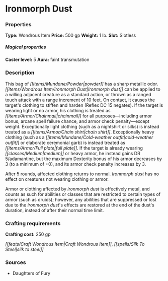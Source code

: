 ﻿---
Title: "Ironmorph Dust"
Type: "Wondrous Item"
Price: "500 gp"
Weight: "1 lb."
Slot: "Slotless"
Caster level: "5"
Aura: "faint transmutation"
Description: |
  "This bag of powder has a sharp metallic odor. _Ironmorph dust_ can be applied to a willing adjacent creature as a standard action, or thrown as a ranged touch attack with a range increment of 10 feet. On contact, it causes the target's clothing to stiffen and harden (Reflex DC 15 negates). If the target is wearing light or no armor, his clothing is treated as chainmail for all purposes—including armor bonus, arcane spell failure chance, and armor check penalty—except weight. Exceptionally light clothing (such as a nightshirt or silks) is instead treated as a chain shirt. Exceptionally heavy clothing (such as a cold-weather outfit or elaborate ceremonial garb) is instead treated as full plate. If the target is already wearing medium or heavy armor, he instead gains DR 5/adamantine, but the maximum Dexterity bonus of his armor decreases by 3 (to a minimum of +0), and its armor check penalty increases by 3.
  After 5 rounds, affected clothing returns to normal. _Ironmorph dust_ has no effect on creatures not wearing clothing or armor.
  Armor or clothing affected by _ironmorph dust_ is effectively metal, and counts as such for abilities or classes that are restricted to certain types of armor (such as druids); however, any abilities that are suppressed or lost due to the _ironmorph dust's_ effects are restored at the end of the dust's duration, instead of after their normal time limit."
Crafting cost: "250 gp"
Sources: "['Daughters of Fury']"
---

# Ironmorph Dust

### Properties

**Type:** Wondrous Item **Price:** 500 gp **Weight:** 1 lb. **Slot:** Slotless

##### Magical properties

**Caster level:** 5 **Aura:** faint transmutation

### Description

This bag of _[[items/Mundane/Powder|powder]]_ has a sharp metallic odor. _[[items/Wondrous Item/Ironmorph Dust|Ironmorph dust]]_ can be applied to a willing adjacent creature as a standard action, or thrown as a ranged touch attack with a range increment of 10 feet. On contact, it causes the target's clothing to stiffen and harden (Reflex DC 15 negates). If the target is wearing light or no armor, his clothing is treated as _[[items/Armor/Chainmail|chainmail]]_ for all purposes—including armor bonus, arcane spell failure chance, and armor check penalty—except weight. Exceptionally light clothing (such as a nightshirt or silks) is instead treated as a _[[items/Armor/Chain shirt|chain shirt]]_. Exceptionally heavy clothing (such as a _[[items/Mundane/Cold-weather outfit|cold-weather outfit]]_ or elaborate ceremonial garb) is instead treated as _[[items/Armor/Full plate|full plate]]_. If the target is already wearing _[[classes/Medium|medium]]_ or heavy armor, he instead gains DR 5/adamantine, but the maximum Dexterity bonus of his armor decreases by 3 (to a minimum of +0), and its armor check penalty increases by 3.

After 5 rounds, affected clothing returns to normal. _Ironmorph dust_ has no effect on creatures not wearing clothing or armor.

Armor or clothing affected by _ironmorph dust_ is effectively metal, and counts as such for abilities or classes that are restricted to certain types of armor (such as druids); however, any abilities that are suppressed or lost due to the _ironmorph dust_'s effects are restored at the end of the dust's duration, instead of after their normal time limit.

### Crafting requirements

**Crafting cost:** 250 gp

_[[feats/Craft Wondrous Item|Craft Wondrous Item]]_, _[[spells/Silk To Steel|silk to steel]]_

### Sources

* Daughters of Fury